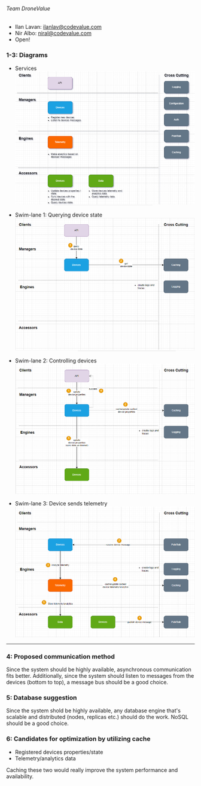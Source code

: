 ###### Team DroneValue
- Ilan Lavan: ilanlav@codevalue.com
- Nir Albo: niral@codevalue.com
- Open!
### 1-3: Diagrams
- Services
![Services](Services.PNG)

- Swim-lane 1: Querying device state
![Querying_device_state](Query_device_state.PNG)

- Swim-lane 2: Controlling devices
![Controlling_devices](Controlling_devices.PNG)

- Swim-lane 3: Device sends telemetry
![Device_sends_telemetry](Device_sends_telemetry.PNG)
---
### 4: Proposed communication method
Since the system should be highly available, asynchronous communication fits better. Additionally, since the system should listen to messages from the devices (bottom to top), a message bus should be a good choice.

### 5: Database suggestion
Since the system shold be highly available, any database engine that's scalable and distributed (nodes, replicas etc.) should do the work. NoSQL should be a good choice.

### 6: Candidates for optimization by utilizing cache
- Registered devices properties/state
- Telemetry/analytics data

Caching these two would really improve the system performance and availability.